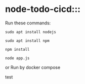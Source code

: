 # node-todo-cicd:::

Run these commands:


`sudo apt install nodejs`


`sudo apt install npm`


`npm install`

`node app.js`

or Run by docker compose

test

